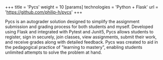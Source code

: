 +++
title = 'Pycs'
weight = 10
[params]
  technologies = 'Python + Flask'
  url = 'https://github.com/philip-h/pycs'
+++

Pycs is an autograder solution designed to simplify the assignment submission and grading process for both students and myself. Developed using Flask and integrated with Pytest and Junit5, Pycs allows students to register, sign in securely, join classes, view assignments, submit their work, and receive grades along with detailed feedback. Pycs was created to aid in the pedagogical practice of "learning to mastery", enabling students unlimited attempts to solve the problem at hand.
